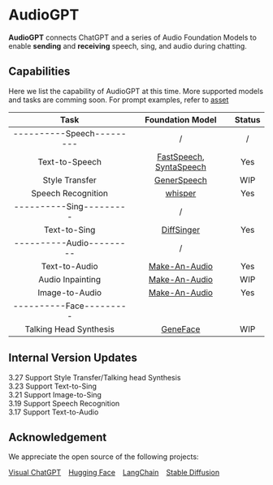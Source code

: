 # AudioGPT

**AudioGPT** connects ChatGPT and a series of Audio Foundation Models to enable **sending** and **receiving** speech, sing, and audio during chatting.


## Capabilities
Here we list the capability of AudioGPT at this time. More supported models and tasks are comming soon. For prompt examples, refer to [asset](assets/README.md)

|           Task            |        Foundation Model         | Status |
|:-------------------------:|:-------------------------------:|:------:|
| ----------Speech--------- |                /                |   /    |
|      Text-to-Speech       | [FastSpeech](), [SyntaSpeech]() |  Yes   |
|      Style Transfer       |         [GenerSpeech]()         |  WIP   |
|    Speech Recognition     |           [whisper]()           |  Yes   |
|  ----------Sing---------  |                /                |        |
|       Text-to-Sing        |         [DiffSinger]()          |  Yes   |
| ----------Audio---------  |                /                |        |
|       Text-to-Audio       |        [Make-An-Audio]()        |  Yes   |
|     Audio Inpainting      |        [Make-An-Audio]()        |  WIP   |
|      Image-to-Audio       |        [Make-An-Audio]()        |  Yes   |
|  ----------Face---------  |   
|  Talking Head Synthesis   |          [GeneFace]()           |  WIP   |

## Internal Version Updates
3.27 Support Style Transfer/Talking head Synthesis\
3.23 Support Text-to-Sing\
3.21 Support Image-to-Sing\
3.19 Support Speech Recognition\
3.17 Support Text-to-Audio

## Acknowledgement
We appreciate the open source of the following projects:

[Visual ChatGPT](https://github.com/microsoft/visual-chatgpt) &#8194;
[Hugging Face](https://github.com/huggingface) &#8194;
[LangChain](https://github.com/hwchase17/langchain) &#8194;
[Stable Diffusion](https://github.com/CompVis/stable-diffusion) &#8194;
